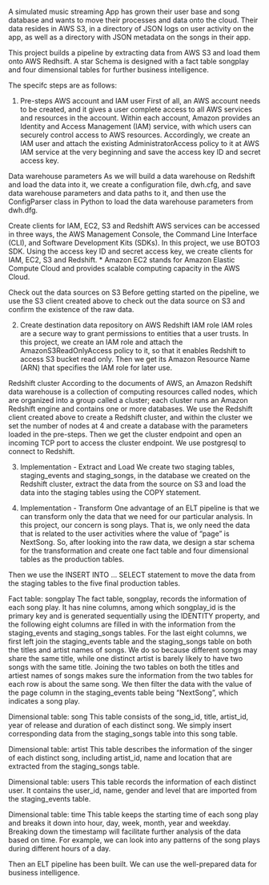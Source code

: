 
A simulated music streaming App has grown their user base and song database and wants to move their processes and data onto the cloud. Their data resides in AWS S3, in a directory of JSON logs on user activity on the app, as well as a directory with JSON metadata on the songs in their app.

This project builds a pipeline by extracting data from AWS S3 and load them onto AWS Redhsift. A star Schema is designed with a fact table songplay and four dimensional tables for further business intelligence.

The specifc steps are as follows:

1. Pre-steps
AWS account and IAM user
First of all, an AWS account needs to be created, and it gives a user complete access to all AWS services and resources in the account. 
Within each account, Amazon provides an Identity and Access Management (IAM) service, with which users can securely control access to AWS resources. Accordingly, we create an IAM user and attach the existing AdministratorAccess policy to it at AWS IAM service at the very beginning and save the access key ID and secret access key.

Data warehouse parameters
As we will build a data warehouse on Redshift and load the data into it, we create a configuration file, dwh.cfg, and save data warehouse parameters and data paths to it, and then use the ConfigParser class in Python to load the data warehouse parameters from dwh.dfg.

Create clients for IAM, EC2, S3 and Redshift
AWS services can be accessed in three ways, the AWS Management Console, the Command Line Interface (CLI), and Software Development Kits (SDKs). In this project, we use BOTO3 SDK. 
Using the access key ID and secret access key, we create clients for IAM, EC2, S3 and Redshift. * Amazon EC2 stands for Amazon Elastic Compute Cloud and provides scalable computing capacity in the AWS Cloud.

Check out the data sources on S3
Before getting started on the pipeline, we use the S3 client created above to check out the data source on S3 and confirm the existence of the raw data.

2. Create destination data repository on AWS Redshift
IAM role
IAM roles are a secure way to grant permissions to entities that a user trusts. In this project, we create an IAM role and attach the AmazonS3ReadOnlyAccess policy to it, so that it enables Redshift to access S3 bucket read only. Then we get its Amazon Resource Name (ARN) that specifies the IAM role for later use. 

Redshift cluster
According to the documents of AWS, an Amazon Redshift data warehouse is a collection of computing resources called nodes, which are organized into a group called a cluster; each cluster runs an Amazon Redshift engine and contains one or more databases.
We use the Redshift client created above to create a Redshift cluster, and within the cluster we set the number of nodes at 4 and create a database with the parameters loaded in the pre-steps.
Then we get the cluster endpoint and open an incoming TCP port to access the cluster endpoint.
We use postgresql to connect to Redshift.

3. Implementation - Extract and Load
We create two staging tables, staging_events and staging_songs, in the database we created on the Redshift cluster, extract the data from the source on S3 and load the data into the staging tables using the COPY statement.

4. Implementation - Transform
One advantage of an ELT pipeline is that we can transform only the data that we need for our particular analysis. In this project, our concern is song plays. That is, we only need the data that is related to the user activities where the value of “page” is NextSong.
So, after looking into the raw data, we design a star schema for the transformation and create one fact table and four dimensional tables as the production tables.

Then we use the INSERT INTO ... SELECT statement to move the data from the staging tables to the five final production tables.

Fact table: songplay
The fact table, songplay, records the information of each song play. It has nine columns, among which songplay_id is the primary key and is generated sequentially using the IDENTITY property, and the following eight columns are filled in with the information from the staging_events and staging_songs tables.
For the last eight columns, we first left join the staging_events table and the staging_songs table on both the titles and artist names of songs. We do so because different songs may share the same title, while one distinct artist is barely likely to have two songs with the same title. Joining the two tables on both the titles and artiest names of songs makes sure the information from the two tables for each row is about the same song. We then filter the data with the value of the page column in the staging_events table being “NextSong”, which indicates a song play.

Dimensional table: song
This table consists of the song_id, title, artist_id, year of release and duration of each distinct song. We simply insert corresponding data from the staging_songs table into this song table.

Dimensional table: artist
This table describes the information of the singer of each distinct song, including artist_id, name and location that are extracted from the staging_songs table.

Dimensional table: users
This table records the information of each distinct user. It contains the user_id, name, gender and level that are imported from the staging_events table.

Dimensional table: time
This table keeps the starting time of each song play and breaks it down into hour, day, week, month, year and weekday. Breaking down the timestamp will facilitate further analysis of the data based on time. For example, we can look into any patterns of the song plays during different hours of a day.

Then an ELT pipeline has been built. We can use the well-prepared data for business intelligence.


